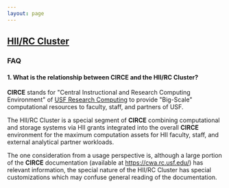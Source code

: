 ```yaml
---
layout: page
---
```


## [HII/RC Cluster](../hii-rc.html)

### FAQ

#### 1. What is the relationship between CIRCE and the HII/RC Cluster?

**CIRCE** stands for "Central Instructional and Research Computing Environment"
of [USF Research Computing](http://www.usf.edu/it/research-computing/)
to provide "Big-Scale" computational resources to faculty, staff, and partners of USF.

The HII/RC Cluster is a special segment of **CIRCE**
combining computational and storage systems via HII grants integrated into the overall **CIRCE** environment
for the maximum computation assets for HII faculty, staff, and external analytical partner workloads.

The one consideration from a usage perspective is, although a large portion of the **CIRCE** documentation
(available at https://cwa.rc.usf.edu/) has relevant information, the special nature of the HII/RC Cluster
has special customizations which may confuse general reading of the documentation.



